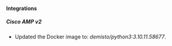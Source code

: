 #### Integrations
##### Cisco AMP v2
- Updated the Docker image to: *demisto/python3:3.10.11.58677*.
